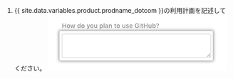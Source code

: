 1. {{ site.data.variables.product.prodname_dotcom }}の利用計画を記述してください。 ![{{ site.data.variables.product.prodname_dotcom }}の利用計画の説明フィールド](/assets/images/help/education/purpose-for-github-education.png)
